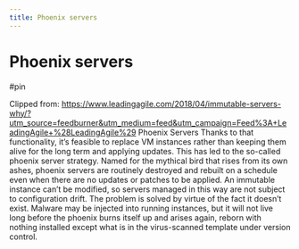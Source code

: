 ```yaml
---
title: Phoenix servers
---
```


# Phoenix servers

#pin

Clipped from: https://www.leadingagile.com/2018/04/immutable-servers-why/?utm_source=feedburner&utm_medium=feed&utm_campaign=Feed%3A+LeadingAgile+%28LeadingAgile%29
Phoenix Servers
Thanks to that functionality, it’s feasible to replace VM instances rather than keeping them alive for the long term and applying updates. This has led to the so-called phoenix server strategy. Named for the mythical bird that rises from its own ashes, phoenix servers are routinely destroyed and rebuilt on a schedule even when there are no updates or patches to be applied.
An immutable instance can’t be modified, so servers managed in this way are not subject to configuration drift. The problem is solved by virtue of the fact it doesn’t exist.
Malware may be injected into running instances, but it will not live long before the phoenix burns itself up and arises again, reborn with nothing installed except what is in the virus-scanned template under version control.